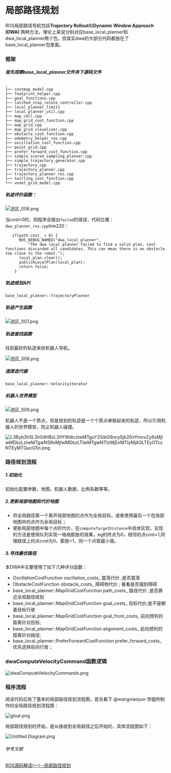 # 局部路径规划

ROS局部路径导航包括**Trajectory Rollout**和**Dynamic Window Approach (DWA)** 两种方法，理论上来说分别对应base_local_planner和dwa_local_planner两个包，但其实dwa的大部分代码都放在了base_local_planner包里面。

### 框架

##### 首先观察base_local_planner文件夹下源码文件

```
.
├── costmap_model.cpp
├── footprint_helper.cpp
├── goal_functions.cpp
├── latched_stop_rotate_controller.cpp
├── local_planner_limits
├── local_planner_util.cpp
├── map_cell.cpp
├── map_grid_cost_function.cpp
├── map_grid.cpp
├── map_grid_visualizer.cpp
├── obstacle_cost_function.cpp
├── odometry_helper_ros.cpp
├── oscillation_cost_function.cpp
├── point_grid.cpp
├── prefer_forward_cost_function.cpp
├── simple_scored_sampling_planner.cpp
├── simple_trajectory_generator.cpp
├── trajectory.cpp
├── trajectory_planner.cpp
├── trajectory_planner_ros.cpp
├── twirling_cost_function.cpp
└── voxel_grid_model.cpp
```

##### 轨迹评价函数：

![选区_006.png](https://i.loli.net/2020/01/03/BxCwbm1Zr6a7tcJ.png)

当cost<0时，则程序会报出`failed`的错误，代码位置：`dwa_planner_ros.cpp`line220：

```
   if(path.cost_ < 0) {
      ROS_DEBUG_NAMED("dwa_local_planner",
          "The dwa local planner failed to find a valid plan, cost functions discarded all candidates. This can mean there is an obstacle too close to the robot.");
      local_plan.clear();
      publishLocalPlan(local_plan);
      return false;
    }
```

##### 轨迹规划API

```
base_local_planner::TrajectoryPlanner
```

##### 轨迹产生函数

![选区_007.png](https://i.loli.net/2020/01/03/6ixVC42uBZHYfwW.png)

##### 轨迹查找函数

找到最好的轨迹来给机器人导航。

![选区_008.png](https://i.loli.net/2020/01/03/GV3XdbCSo4r2TqA.png)

##### 速度迭代器

```
base_local_planner::Velocityiterator
```

##### 机器人世界模型

![选区_009.png](https://i.loli.net/2020/01/03/ELoazWeyArZDwmY.png)

机器人不是一个质点，但是规划的轨迹是一个个质点串联起来的轨迹，所以引用机器人的世界模型，防止机器人碰撞。

![L3Byb3h5L2h0dHBzL2ltYWdlczIwMTguY25ibG9ncy5jb20vYmxvZy8xMjIwMDkzLzIwMTgwNS8xMjIwMDkzLTIwMTgwNTIzMjExMTIyMjA3LTEyOTcxNTEyMTQucG5n.png](https://i.loli.net/2020/01/03/I23KX6mpoiS4BTO.png)

### 路径规划流程

##### 1.初始化

初始化配置参数，地图，机器人数据，比例系数等等。

##### 2.更新局部地图和代价地图

- 将全局路径第一个离开局部地图的点作为全局目标，或者使用最后一个在局部地图中的点作为全局目标；
- 更新局部地图中每个点的代价，在`computeTargetDistance`中具体实现，实现的方法是使用队列实现一格格膨胀的效果，eg的终点为0，相邻的点cost+1,同理路径上的点cost为0，膨胀+1，同一个点取最小值。

##### 3.寻找最优路径

本DWA中主要使用了如下几种评分函数：

- OscillationCostFunction oscillation_costs_ 震荡代价 ;是否震荡
- ObstacleCostFunction obstacle_costs_ 障碍物代价 ; 看看是否撞到障碍
- base_local_planner::MapGridCostFunction path_costs_ 路径代价 ;是否靠近全局路径规划
- base_local_planner::MapGridCostFunction goal_costs_ 目标代价;是不是朝着目标行驶
- base_local_planner::MapGridCostFunction goal_front_costs_ 前向预判的距离针对目标;
- base_local_planner::MapGridCostFunction alignment_costs_ 前向预判的距离针对路径;
- base_local_planner::PreferForwardCostFunction prefer_forward_costs_ 优先选择前向行驶；

### dwaComputeVelocityCommand函数逻辑

![dwaComputeVelocityCommands.png](https://i.loli.net/2020/01/06/ChYEm3cIsAV2rDi.png)

### 程序流程

阅读代码后有了基本的局部路径规划流程图，首先看下 @wangxiaoyun 学姐所制作的全局路径规划流程图：

![gloal.png](https://i.loli.net/2020/01/08/xXgVCI1ZRkhjeaG.png)

局部路径规划的开始，是从接收到全局路径之后开始的，具体流程图如下：

![Untitled Diagram.png](https://i.loli.net/2020/01/08/74O2dAlHZybcQo8.png)

###### 参考文献

[ROS源码解读(一)--局部路径规划](https://www.bbsmax.com/A/VGzlxMNyzb/)